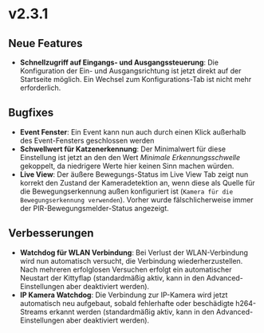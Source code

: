 # v2.3.1

## Neue Features
- **Schnellzugriff auf Eingangs- und Ausgangssteuerung**: Die Konfiguration der Ein- und Ausgangsrichtung ist jetzt direkt auf der Startseite möglich. Ein Wechsel zum Konfigurations-Tab ist nicht mehr erforderlich.

## Bugfixes
- **Event Fenster**: Ein Event kann nun auch durch einen Klick außerhalb des Event-Fensters geschlossen werden
- **Schwellwert für Katzenerkennung**: Der Minimalwert für diese Einstellung ist jetzt an den den Wert *Minimale Erkennungsschwelle* gekoppelt, da niedrigere Werte hier keinen Sinn machen würden.
- **Live View**: Der äußere Bewegungs-Status im Live View Tab zeigt nun korrekt den Zustand der Kameradetektion an, wenn diese als Quelle für die Bewegungserkennung außen konfiguriert ist (`Kamera für die Bewegungserkennung verwenden`). Vorher wurde fälschlicherweise immer der PIR-Bewegungsmelder-Status angezeigt.

## Verbesserungen
- **Watchdog für WLAN Verbindung**: Bei Verlust der WLAN-Verbindung wird nun automatisch versucht, die Verbindung wiederherzustellen. Nach mehreren erfolglosen Versuchen erfolgt ein automatischer Neustart der Kittyflap (standardmäßig aktiv, kann in den Advanced-Einstellungen aber deaktiviert werden).
- **IP Kamera Watchdog**: Die Verbindung zur IP-Kamera wird jetzt automatisch neu aufgebaut, sobald fehlerhafte oder beschädigte h264-Streams erkannt werden (standardmäßig aktiv, kann in den Advanced-Einstellungen aber deaktiviert werden).